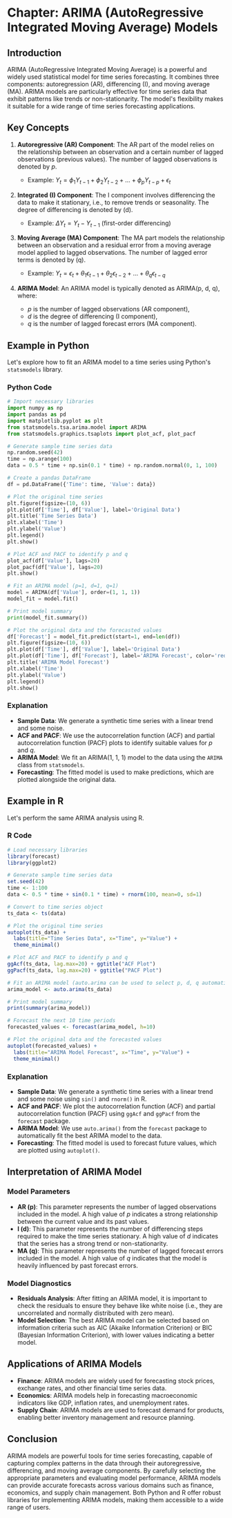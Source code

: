 # Chapter: ARIMA (AutoRegressive Integrated Moving Average) Models

## Introduction

ARIMA (AutoRegressive Integrated Moving Average) is a powerful and widely used statistical model for time series forecasting. It combines three components: autoregression (AR), differencing (I), and moving average (MA). ARIMA models are particularly effective for time series data that exhibit patterns like trends or non-stationarity. The model's flexibility makes it suitable for a wide range of time series forecasting applications.

## Key Concepts

1. **Autoregressive (AR) Component**: The AR part of the model relies on the relationship between an observation and a certain number of lagged observations (previous values). The number of lagged observations is denoted by $p$.
   - Example: $Y_t = \phi_1 Y_{t-1} + \phi_2 Y_{t-2} + \ldots + \phi_p Y_{t-p} + \epsilon_t$

2. **Integrated (I) Component**: The I component involves differencing the data to make it stationary, i.e., to remove trends or seasonality. The degree of differencing is denoted by \(d\).
   - Example: $\Delta Y_t = Y_t - Y_{t-1}$ (first-order differencing)

3. **Moving Average (MA) Component**: The MA part models the relationship between an observation and a residual error from a moving average model applied to lagged observations. The number of lagged error terms is denoted by \(q\).
   - Example: $Y_t = \epsilon_t + \theta_1 \epsilon_{t-1} + \theta_2 \epsilon_{t-2} + \ldots + \theta_q \epsilon_{t-q}$

4. **ARIMA Model**: An ARIMA model is typically denoted as ARIMA(p, d, q), where:
   - $p$ is the number of lagged observations (AR component),
   - $d$ is the degree of differencing (I component),
   - $q$ is the number of lagged forecast errors (MA component).

## Example in Python

Let's explore how to fit an ARIMA model to a time series using Python's `statsmodels` library.

### Python Code

```python
# Import necessary libraries
import numpy as np
import pandas as pd
import matplotlib.pyplot as plt
from statsmodels.tsa.arima.model import ARIMA
from statsmodels.graphics.tsaplots import plot_acf, plot_pacf

# Generate sample time series data
np.random.seed(42)
time = np.arange(100)
data = 0.5 * time + np.sin(0.1 * time) + np.random.normal(0, 1, 100)

# Create a pandas DataFrame
df = pd.DataFrame({'Time': time, 'Value': data})

# Plot the original time series
plt.figure(figsize=(10, 6))
plt.plot(df['Time'], df['Value'], label='Original Data')
plt.title('Time Series Data')
plt.xlabel('Time')
plt.ylabel('Value')
plt.legend()
plt.show()

# Plot ACF and PACF to identify p and q
plot_acf(df['Value'], lags=20)
plot_pacf(df['Value'], lags=20)
plt.show()

# Fit an ARIMA model (p=1, d=1, q=1)
model = ARIMA(df['Value'], order=(1, 1, 1))
model_fit = model.fit()

# Print model summary
print(model_fit.summary())

# Plot the original data and the forecasted values
df['Forecast'] = model_fit.predict(start=1, end=len(df))
plt.figure(figsize=(10, 6))
plt.plot(df['Time'], df['Value'], label='Original Data')
plt.plot(df['Time'], df['Forecast'], label='ARIMA Forecast', color='red')
plt.title('ARIMA Model Forecast')
plt.xlabel('Time')
plt.ylabel('Value')
plt.legend()
plt.show()
```

### Explanation

- **Sample Data**: We generate a synthetic time series with a linear trend and some noise.
- **ACF and PACF**: We use the autocorrelation function (ACF) and partial autocorrelation function (PACF) plots to identify suitable values for $p$ and $q$.
- **ARIMA Model**: We fit an ARIMA(1, 1, 1) model to the data using the `ARIMA` class from `statsmodels`.
- **Forecasting**: The fitted model is used to make predictions, which are plotted alongside the original data.

## Example in R

Let's perform the same ARIMA analysis using R.

### R Code

```r
# Load necessary libraries
library(forecast)
library(ggplot2)

# Generate sample time series data
set.seed(42)
time <- 1:100
data <- 0.5 * time + sin(0.1 * time) + rnorm(100, mean=0, sd=1)

# Convert to time series object
ts_data <- ts(data)

# Plot the original time series
autoplot(ts_data) +
  labs(title="Time Series Data", x="Time", y="Value") +
  theme_minimal()

# Plot ACF and PACF to identify p and q
ggAcf(ts_data, lag.max=20) + ggtitle("ACF Plot")
ggPacf(ts_data, lag.max=20) + ggtitle("PACF Plot")

# Fit an ARIMA model (auto.arima can be used to select p, d, q automatically)
arima_model <- auto.arima(ts_data)

# Print model summary
print(summary(arima_model))

# Forecast the next 10 time periods
forecasted_values <- forecast(arima_model, h=10)

# Plot the original data and the forecasted values
autoplot(forecasted_values) +
  labs(title="ARIMA Model Forecast", x="Time", y="Value") +
  theme_minimal()
```

### Explanation

- **Sample Data**: We generate a synthetic time series with a linear trend and some noise using `sin()` and `rnorm()` in R.
- **ACF and PACF**: We plot the autocorrelation function (ACF) and partial autocorrelation function (PACF) using `ggAcf` and `ggPacf` from the `forecast` package.
- **ARIMA Model**: We use `auto.arima()` from the `forecast` package to automatically fit the best ARIMA model to the data.
- **Forecasting**: The fitted model is used to forecast future values, which are plotted using `autoplot()`.

## Interpretation of ARIMA Model

### Model Parameters

- **AR (p)**: This parameter represents the number of lagged observations included in the model. A high value of $p$ indicates a strong relationship between the current value and its past values.
- **I (d)**: This parameter represents the number of differencing steps required to make the time series stationary. A high value of $d$ indicates that the series has a strong trend or non-stationarity.
- **MA (q)**: This parameter represents the number of lagged forecast errors included in the model. A high value of $q$ indicates that the model is heavily influenced by past forecast errors.

### Model Diagnostics

- **Residuals Analysis**: After fitting an ARIMA model, it is important to check the residuals to ensure they behave like white noise (i.e., they are uncorrelated and normally distributed with zero mean).
- **Model Selection**: The best ARIMA model can be selected based on information criteria such as AIC (Akaike Information Criterion) or BIC (Bayesian Information Criterion), with lower values indicating a better model.

## Applications of ARIMA Models

- **Finance**: ARIMA models are widely used for forecasting stock prices, exchange rates, and other financial time series data.
- **Economics**: ARIMA models help in forecasting macroeconomic indicators like GDP, inflation rates, and unemployment rates.
- **Supply Chain**: ARIMA models are used to forecast demand for products, enabling better inventory management and resource planning.

## Conclusion

ARIMA models are powerful tools for time series forecasting, capable of capturing complex patterns in the data through their autoregressive, differencing, and moving average components. By carefully selecting the appropriate parameters and evaluating model performance, ARIMA models can provide accurate forecasts across various domains such as finance, economics, and supply chain management. Both Python and R offer robust libraries for implementing ARIMA models, making them accessible to a wide range of users.
